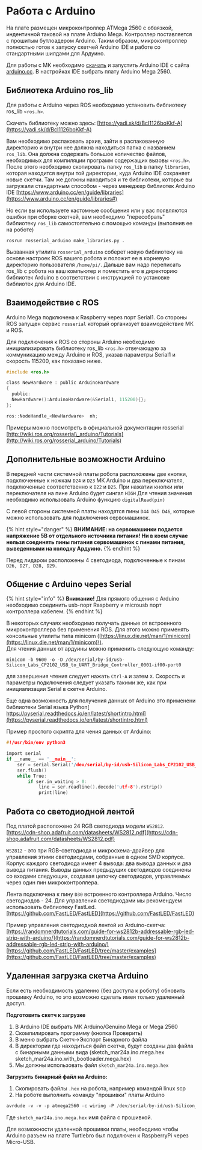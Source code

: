 # Работа с Arduino

На плате размещен микроконтроллер ATMega 2560 с обвязкой, индентичной таковой на плате Arduino Mega. Контроллер поставляется с прошитым бутлоадером Arduino. Таким образом, микроконтроллер полностью готов к запуску скетчей Arduino IDE и работе со стандартными шилдами для Ардуино.

Для работы с МК необходимо [скачать](https://www.arduino.cc/en/Main/Software) и запустить Arduino IDE с сайта[ arduino.cc](https://www.arduino.cc/en/Main/Software). В настройках IDE выбрать плату Arduino Mega 2560.

## Библиотека Arduino ros\_lib

Для работы с Arduino через ROS необходимо установить библиотеку ros\_lib `<ros.h>`.

Скачать библиотеку можно здесь: [https://yadi.sk/d/BcI1126boKkf-A](https://yadi.sk/d/BcI1126boKkf-A)

Вам необходимо распаковать архив, зайти в распакованную директорию и внутри нее должна находиться папка с названием `ros_lib`. Она должна содержать большое количество файлов, необходимых для компиляции программ содержащих вызовы `<ros.h>`.  
После этого необходимо скопировать папку `ros_lib` в папку `libraries`, которая находится внутри той директории, куда Arduino IDE сохраняет новые скетчи. Там же должны находиться и те библиотеки, которые вы загружали стандартным способом - через менеджер библиотек Arduino IDE  [https://www.arduino.cc/en/guide/libraries](https://www.arduino.cc/en/guide/libraries#)

Но если вы используете кастомные сообщения или у вас появляются ошибки при сборке скетчей, вам необходимо "пересобрать" библиотеку `ros_lib` самостоятельно с помощью команды \(выполнив ее на роботе\)

```text
rosrun rosserial_arduino make_libraries.py .
```

Вызванная утилита `rosserial_arduino` соберет новую библиотеку на основе настроек ROS вашего робота и положит ее в корневую директорию пользователя `/home/pi/`. Дальше вам надо переписать ros\_lib с робота на ваш компьютер и поместить его в директорию библиотек Arduino в соответствии с инструкцией по установке библиотек для Arduino IDE.

## Взаимодействие с ROS

Arduino Mega подключена к Raspberry через порт Serial1. Со стороны ROS запущен сервис `rosserial` который организует взаимодействие МК и ROS.

Для подключения к ROS со стороны Arduino необходимо инициализировать библиотеку ros\_lib `<ros.h>` отвечающую за коммуникацию между Arduino и ROS, указав параметры Serial1 и скорость 115200, как показано ниже.

```c
#include <ros.h>

class NewHardware : public ArduinoHardware
{
  public:
  NewHardware():ArduinoHardware(&Serial1, 115200){};
};

ros::NodeHandle_<NewHardware>  nh;
```

Примеры можно посмотреть в официальной документации rosserial [http://wiki.ros.org/rosserial\_arduino/Tutorials](http://wiki.ros.org/rosserial_arduino/Tutorials)

## Дополнительные возможности Arduino

В передней части системной платы робота расположены две кнопки, подключенные к ножкам `D24` и `D23` МК Arduino и два переключателя, подключенные соответственно к `D22` и `D25`. При нажатии кнопки или переключателя на пине Arduino будет сингал `HIGH` Для чтения значения необходимо использовать Arduino функцию `digitalRead(pin)`

С левой стороны системной платы находятся пины `D44 D45 D46`, которые можно использовать для подключения сервомашинок. 

{% hint style="danger" %}
**ВНИМАНИЕ: на сервомашинки подается напряжение 5В от отдельного источника питания! Ни в коем случае нельзя соединять пины питания сервомашинок с пинами питания, выведенными на колодку Ардуино.**
{% endhint %}

Перед лидаром расположены 4 светодиода, подключенные к пинам `D26, D27, D28, D29.`

## Общение с Arduino через Serial

{% hint style="info" %}
**Внимание!** Для прямого общения с Arduino необходимо соединить usb-порт Raspberry и microusb порт контроллера кабелем.
{% endhint %}

  
В некоторых случаях необходимо получать данные от встроенного микроконтроллера без применения ROS. Для этого можно применять консольные утилиты типа minicom \([https://linux.die.net/man/1/minicom](https://linux.die.net/man/1/minicom)\).  
Для чтения данных от ардуины можно применить следующую команду:

```text
minicom -b 9600 -o -D /dev/serial/by-id/usb-Silicon_Labs_CP2102_USB_to_UART_Bridge_Controller_0001-if00-port0
```

для завершения чтения следует нажать `Ctrl-A` и затем  `X`. Скорость и параметры подключения следует указать такими же, как при инициализации Serial в скетче Arduino.  


Еще одна возможность для получения данных от Arduino это применени библиотеки Serial языка Python[ https://pyserial.readthedocs.io/en/latest/shortintro.html](https://pyserial.readthedocs.io/en/latest/shortintro.html)

Пример простого скрипта для чения данных от Arduino:

```c
#!/usr/bin/env python3

import serial
if __name__ == '__main__':
    ser = serial.Serial('/dev/serial/by-id/usb-Silicon_Labs_CP2102_USB_to_UART_Bridge_Controller_0001-if00-port0', 9600, timeout=1)
    ser.flush()
    while True:
        if ser.in_waiting > 0:
            line = ser.readline().decode('utf-8').rstrip()
            print(line)
```

## Работа со светодиодной лентой

Под платой расположено 24 RGB светодиода модели `WS2812`.   
[https://cdn-shop.adafruit.com/datasheets/WS2812.pdf](https://cdn-shop.adafruit.com/datasheets/WS2812.pdf)

`WS2812` - это три RGB-светодиода  и микросхема-драйвер для управления этими светодиодами, собранные в одном SMD корпусе. Корпус каждого светодиода имеет 4 вывода: два вывода данных и два вывода питания.  Выводы данных  предыдущих светодиодов соединены со входами следующих, создавая цепочку светодиодов, управляемых через один пин микроконтроллера.

Лента подключена к пину `D30` встроенного контроллера Аrduino. Число светодиодов - 24. Для управления светодиодами мы рекомендуем использовать библиотеку FastLed.  
 [https://github.com/FastLED/FastLED](https://github.com/FastLED/FastLED)

Пример управления светодиодной лентой из Аrduino-скетча:  
[https://randomnerdtutorials.com/guide-for-ws2812b-addressable-rgb-led-strip-with-arduino/](https://randomnerdtutorials.com/guide-for-ws2812b-addressable-rgb-led-strip-with-arduino/)  
[https://github.com/FastLED/FastLED/tree/master/examples](https://github.com/FastLED/FastLED/tree/master/examples)

## **Удаленная загрузка скетча Arduino**

Если есть необходимость удаленно \(без доступа к роботу\) обновить прошивку Arduino, то это возможно сделать имея только удаленный доступ.

**Подготовить скетч к загрузке**

1. В Arduino IDE выбрать МК Arduino/Genuino Mega or Mega 2560
2. Скомпилировать программу \(кнопка Проверить\)
3. В меню выбрать Скетч→Экспорт Бинарного файла
4. В директории где находиться файл скетча, будут созданы два файла с бинарными данными вида \(sketch\_mar24a.ino.mega.hex sketch\_mar24a.ino.with\_bootloader.mega.hex\)
5. Мы должны использовать файл `sketch_mar24a.ino.mega.hex`

**Загрузить бинарный файл на Arduino:**

1. Скопировать файлы `.hex` на робота, например командой linux scp
2. На роботе выполнить команду "прошивки" платы Arduino 

```c
avrdude -v -v -p atmega2560 -c wiring -P /dev/serial/by-id/usb-Silicon_Labs_CP2102_USB_to_UART_Bridge_Controller_0001-if00-port0 -b 115200 -D -U flash:w:sketch_mar24a.ino.mega.hex:i
```

Где `sketch_mar24a.ino.mega.hex` имя файла с прошивкой.  
  
Для возможности удаленной прошивки платы, необходимо чтобы Arduino разъем на плате Turtlebro был подключен к RaspberryPi через Micro-USB.

